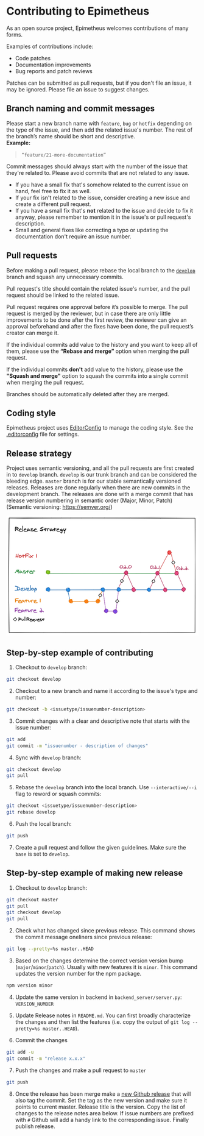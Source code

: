 # Contributing to Epimetheus

As an open source project, Epimetheus welcomes contributions of many forms.

Examples of contributions include:

-   Code patches
-   Documentation improvements
-   Bug reports and patch reviews

Patches can be submitted as pull requests, but if you don't file an issue, it may be ignored. Please file an issue to suggest changes.

## Branch naming and commit messages
Please start a new branch name with `feature`, `bug` or `hotfix` depending on the type of the issue, and then add the related issue's number. The rest of the branch’s name should be short and descriptive.<br>
**Example:**
> `“feature/21-more-documentation”`

Commit messages should always start with the number of the issue that they're related to. Please avoid commits that are not related to any issue.
- If you have a small fix that's somehow related to the current issue on hand, feel free to fix it as well.
- If your fix isn't related to the issue, consider creating a new issue and create a different pull request.
- If you have a small fix that's **not** related to the issue and decide to fix it anyway, please remember to mention it in the issue's or pull request's description.
- Small and general fixes like correcting a typo or updating the documentation don't require an issue number.

## Pull requests
Before making a pull request, please rebase the local branch to the [`develop`](https://github.com/salabs/Epimetheus/tree/develop) branch and squash any unnecessary commits.

Pull request's title should contain the related issue's number, and the pull request should be linked to the related issue.

Pull request requires one approval before it’s possible to merge. The pull request is merged by the reviewer, but in case there are only little improvements to be done after the first review, the reviewer can give an approval beforehand and after the fixes have been done, the pull request’s creator can merge it.

If the individual commits add value to the history and you want to keep all of them, please use the **“Rebase and merge”** option when merging the pull request.

If the individual commits **don't** add value to the history, please use the **"Squash and merge"** option to squash the commits into a single commit when merging the pull request.

Branches should be automatically deleted after they are merged.

## Coding style
Epimetheus project uses [EditorConfig](https://editorconfig.org/) to manage the coding style. See the [.editorconfig](/.editorconfig) file
for settings.

## Release strategy
Project uses semantic versioning, and all the pull requests are first created in to `develop` branch. `develop` is our trunk branch and can be considered the bleeding edge. `master` branch is for our stable semantically versioned releases. Releases are done regularly when there are new commits in the development branch. The releases are done with a merge commit that has release version numbering in semantic order (Major, Minor, Patch) (Semantic versioning: <https://semver.org/>)

![image](./release_strategy.png)

## Step-by-step example of contributing
1. Checkout to `develop` branch:
```bash
git checkout develop
```

2. Checkout to a new branch and name it according to the issue's type and number:
```bash
git checkout -b <issuetype/issuenumber-description>
```

3. Commit changes with a clear and descriptive note that starts with the issue number:
```bash
git add
git commit -m "issuenumber - description of changes"
```

4. Sync with `develop` branch:
```bash
git checkout develop
git pull
```

5. Rebase the `develop` branch into the local branch. Use `--interactive/--i` flag to reword or squash commits:
```bash
git checkout <issuetype/issuenumber-description>
git rebase develop
```

6. Push the local branch:
```bash
git push
```

7. Create a pull request and follow the given guidelines. Make sure the `base` is set to `develop`.

## Step-by-step example of making new release
1. Checkout to ```develop``` branch:
```bash
git checkout master
git pull
git checkout develop
git pull
```

2. Check what has changed since previous release. This command shows the commit message oneliners since previous release:
```bash
git log --pretty=%s master..HEAD
```

3. Based on the changes determine the correct version version bump (`major`/`minor`/`patch`). Usually with new features it is `minor`. This command updates the version number for the npm package.
```bash
npm version minor
```

4. Update the same version in backend in `backend_server/server.py`: `VERSION_NUMBER`

5. Update Release notes in `README.md`. You can first broadly characterize the changes and then list the features (i.e. copy the output of `git log --pretty=%s master..HEAD`).

6. Commit the changes
```bash
git add -u
git commit -m "release x.x.x"
```

7. Push the changes and make a pull request to `master`
```bash
git push
```

8. Once the release has been merge make a [new Github release](https://github.com/salabs/Epimetheus/releases/new) that will also tag the commit. Set the tag as the new version and make sure it points to current master. Release title is the version. Copy the list of changes to the release notes area below. If issue numbers are prefixed with `#` Github will add a handy link to the corresponding issue. Finally publish release.
